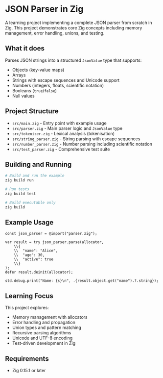# JSON Parser in Zig

A learning project implementing a complete JSON parser from scratch in Zig. This project demonstrates core Zig concepts including memory management, error handling, unions, and testing.

## What it does

Parses JSON strings into a structured `JsonValue` type that supports:
- Objects (key-value maps)
- Arrays
- Strings with escape sequences and Unicode support
- Numbers (integers, floats, scientific notation)
- Booleans (`true`/`false`)
- Null values

## Project Structure

- `src/main.zig` - Entry point with example usage
- `src/parser.zig` - Main parser logic and `JsonValue` type
- `src/tokenizer.zig` - Lexical analysis (tokenisation)
- `src/string_parser.zig` - String parsing with escape sequences
- `src/number_parser.zig` - Number parsing including scientific notation
- `src/test_parser.zig` - Comprehensive test suite

## Building and Running

```bash
# Build and run the example
zig build run

# Run tests
zig build test

# Build executable only
zig build
```

## Example Usage

```zig
const json_parser = @import("parser.zig");

var result = try json_parser.parse(allocator, 
    \\{
    \\  "name": "Alice",
    \\  "age": 30,
    \\  "active": true
    \\}
);
defer result.deinit(allocator);

std.debug.print("Name: {s}\n", .{result.object.get("name").?.string});
```

## Learning Focus

This project explores:
- Memory management with allocators
- Error handling and propagation
- Union types and pattern matching
- Recursive parsing algorithms
- Unicode and UTF-8 encoding
- Test-driven development in Zig

## Requirements

- Zig 0.15.1 or later
